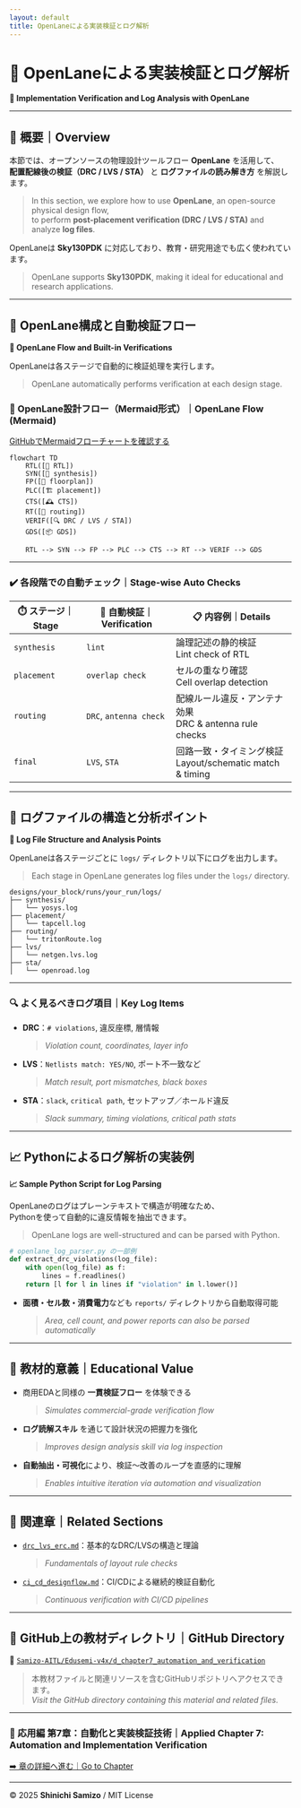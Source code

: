 ```yaml
---
layout: default
title: OpenLaneによる実装検証とログ解析
---
```


# 🧪 OpenLaneによる実装検証とログ解析  
**🧪 Implementation Verification and Log Analysis with OpenLane**

---

## 📘 概要｜Overview

本節では、オープンソースの物理設計ツールフロー **OpenLane** を活用して、  
**配置配線後の検証（DRC / LVS / STA）** と **ログファイルの読み解き方** を解説します。  
> In this section, we explore how to use **OpenLane**, an open-source physical design flow,  
> to perform **post-placement verification (DRC / LVS / STA)** and analyze **log files**.

OpenLaneは **Sky130PDK** に対応しており、教育・研究用途でも広く使われています。  
> OpenLane supports **Sky130PDK**, making it ideal for educational and research applications.

---

## 🔧 OpenLane構成と自動検証フロー  
**🔧 OpenLane Flow and Built-in Verifications**

OpenLaneは各ステージで自動的に検証処理を実行します。  
> OpenLane automatically performs verification at each design stage.

### 🔁 OpenLane設計フロー（Mermaid形式）｜OpenLane Flow (Mermaid)

[GitHubでMermaidフローチャートを確認する](https://github.com/Samizo-AITL/Edusemi-v4x/blob/main/d_chapter7_automation_and_verification)

```mermaid
flowchart TD
    RTL([📝 RTL])
    SYN([🔧 synthesis])
    FP([🧱 floorplan])
    PLC([🏗️ placement])
    CTS([🕰️ CTS])
    RT([🧵 routing])
    VERIF([🔍 DRC / LVS / STA])
    GDS([📦 GDS])

    RTL --> SYN --> FP --> PLC --> CTS --> RT --> VERIF --> GDS
```

---

### ✔️ 各段階での自動チェック｜Stage-wise Auto Checks

| ⏱️ ステージ｜Stage | 🧪 自動検証｜Verification | 📋 内容例｜Details |
|----------------|--------------------|----------------------------------|
| `synthesis`    | `lint`             | 論理記述の静的検証<br>Lint check of RTL |
| `placement`    | `overlap check`    | セルの重なり確認<br>Cell overlap detection |
| `routing`      | `DRC`, `antenna check` | 配線ルール違反・アンテナ効果<br>DRC & antenna rule checks |
| `final`        | `LVS`, `STA`       | 回路一致・タイミング検証<br>Layout/schematic match & timing |

---

## 📂 ログファイルの構造と分析ポイント  
**📂 Log File Structure and Analysis Points**

OpenLaneは各ステージごとに `logs/` ディレクトリ以下にログを出力します。  
> Each stage in OpenLane generates log files under the `logs/` directory.

```text
designs/your_block/runs/your_run/logs/
├── synthesis/
│   └── yosys.log
├── placement/
│   └── tapcell.log
├── routing/
│   └── tritonRoute.log
├── lvs/
│   └── netgen.lvs.log
├── sta/
│   └── openroad.log
```

---

### 🔍 よく見るべきログ項目｜Key Log Items

- **DRC**：`# violations`, 違反座標, 層情報  
  > *Violation count, coordinates, layer info*
- **LVS**：`Netlists match: YES/NO`, ポート不一致など  
  > *Match result, port mismatches, black boxes*
- **STA**：`slack`, `critical path`, セットアップ／ホールド違反  
  > *Slack summary, timing violations, critical path stats*

---

## 📈 Pythonによるログ解析の実装例  
**📈 Sample Python Script for Log Parsing**

OpenLaneのログはプレーンテキストで構造が明確なため、  
Pythonを使って自動的に違反情報を抽出できます。  
> OpenLane logs are well-structured and can be parsed with Python.

```python
# openlane_log_parser.py の一部例
def extract_drc_violations(log_file):
    with open(log_file) as f:
        lines = f.readlines()
    return [l for l in lines if "violation" in l.lower()]
```

- **面積・セル数・消費電力**なども `reports/` ディレクトリから自動取得可能  
  > *Area, cell count, and power reports can also be parsed automatically*

---

## 🎯 教材的意義｜Educational Value

- 商用EDAと同様の **一貫検証フロー** を体験できる  
  > *Simulates commercial-grade verification flow*
- **ログ読解スキル** を通じて設計状況の把握力を強化  
  > *Improves design analysis skill via log inspection*
- **自動抽出・可視化**により、検証〜改善のループを直感的に理解  
  > *Enables intuitive iteration via automation and visualization*

---

## 🔗 関連章｜Related Sections

- [`drc_lvs_erc.md`](./drc_lvs_erc.md)：基本的なDRC/LVSの構造と理論  
  > *Fundamentals of layout rule checks*
- [`ci_cd_designflow.md`](./ci_cd_designflow.md)：CI/CDによる継続的検証自動化  
  > *Continuous verification with CI/CD pipelines*

---

## 🔗 GitHub上の教材ディレクトリ｜GitHub Directory

📂 [`Samizo-AITL/Edusemi-v4x/d_chapter7_automation_and_verification`](https://github.com/Samizo-AITL/Edusemi-v4x/tree/main/d_chapter7_automation_and_verification)  
> 本教材ファイルと関連リソースを含むGitHubリポジトリへアクセスできます。  
> *Visit the GitHub directory containing this material and related files.*

---

### 🤖 応用編 第7章：自動化と実装検証技術｜Applied Chapter 7: Automation and Implementation Verification  
[➡️ 章の詳細へ進む｜Go to Chapter](./README.md)

---

© 2025 **Shinichi Samizo** / MIT License
